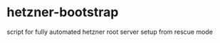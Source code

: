 hetzner-bootstrap
=================

script for fully automated hetzner root server setup from rescue mode